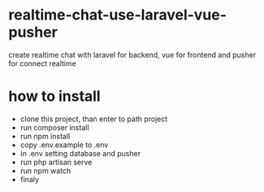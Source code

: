 # realtime-chat-use-laravel-vue-pusher
create realtime chat with laravel for backend, vue for frontend and pusher for connect realtime

# how to install
- clone this project, than enter to path project
- run composer install
- run npm install
- copy .env.example to .env
- in .env setting database and pusher
- run php artisan serve
- run npm watch
- finaly
